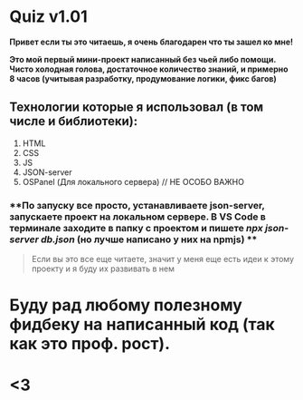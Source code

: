 # Quiz v1.01
**Привет если ты это читаешь, я очень благодарен что ты зашел ко мне!**

**Это мой первый мини-проект написанный без чьей либо помощи. Чисто холодная голова, достаточное количество знаний, и примерно 8 часов (учитывая разработку, продумование логики, фикс багов)**

## Технологии которые я использовал (в том числе и библиотеки):
1. HTML
2. CSS
3. JS
4. JSON-server
5. OSPanel (Для локального сервера) // НЕ ОСОБО ВАЖНО

### **По запуску все просто, устанавливаете json-server, запускаете проект на локальном сервере. В VS Code в терминале заходите в папку с проектом и пишете *npx json-server db.json* (но лучше написано у них на npmjs) **

> Если вы это все еще читаете, значит у меня еще есть идеи к этому проекту и я буду их развивать в нем

# Буду рад любому полезному фидбеку на написанный код (так как это проф. рост).

# <3